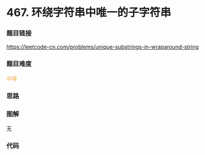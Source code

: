 # 467. 环绕字符串中唯一的子字符串

### 题目链接

https://leetcode-cn.com/problems/unique-substrings-in-wraparound-string

### 题目难度

<font color=#F0AD4E>中等</font>

### 思路



### 图解

无

### 代码

```python
```